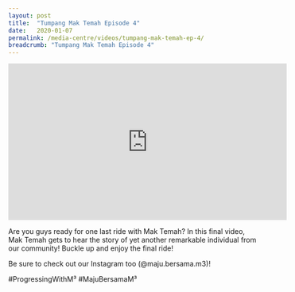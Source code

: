 ```yaml
---
layout: post
title:  "Tumpang Mak Temah Episode 4"
date:   2020-01-07
permalink: /media-centre/videos/tumpang-mak-temah-ep-4/
breadcrumb: "Tumpang Mak Temah Episode 4"
---
```


<div class="bp-youtube">
<iframe width="560" height="315" src="https://www.youtube.com/embed/vzxZsKWqxxM" frameborder="0" allow="accelerometer; autoplay; encrypted-media; gyroscope; picture-in-picture" allowfullscreen></iframe>

<div class="bp-youtube">

Are you guys ready for one last ride with Mak Temah? In this final video, Mak Temah gets to hear the story of yet another remarkable individual from our community! Buckle up and enjoy the final ride!

Be sure to check out our Instagram too (@maju.bersama.m3)!

#ProgressingWithM³ #MajuBersamaM³
